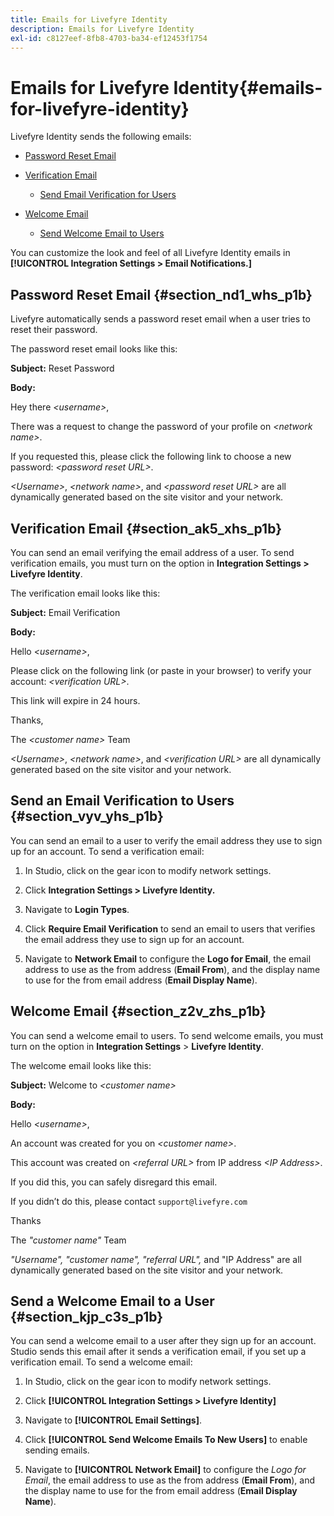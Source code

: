 ```yaml
---
title: Emails for Livefyre Identity
description: Emails for Livefyre Identity
exl-id: c8127eef-8fb8-4703-ba34-ef12453f1754
---
```

# Emails for Livefyre Identity{#emails-for-livefyre-identity}

Livefyre Identity sends the following emails:

* [Password Reset Email](#c_emails_for_livefyre_identity/section_nd1_whs_p1b) 
* [Verification Email](#c_emails_for_livefyre_identity/section_ak5_xhs_p1b)
  * [Send Email Verification for Users](#c_emails_for_livefyre_identity/section_vyv_yhs_p1b)

* [Welcome Email](#c_emails_for_livefyre_identity/section_z2v_zhs_p1b)
  * [Send Welcome Email to Users](#c_emails_for_livefyre_identity/section_kjp_c3s_p1b)

You can customize the look and feel of all Livefyre Identity emails in **[!UICONTROL Integration Settings > Email Notifications.]**

## Password Reset Email {#section_nd1_whs_p1b}

Livefyre automatically sends a password reset email when a user tries to reset their password.

The password reset email looks like this:

**Subject:** Reset Password

**Body:**

Hey there *&lt;username&gt;*,

There was a request to change the password of your profile on *&lt;network name&gt;*.

If you requested this, please click the following link to choose a new password: *&lt;password reset URL&gt;*.

*&lt;Username&gt;*, *&lt;network name&gt;*, and *&lt;password reset URL&gt;* are all dynamically generated based on the site visitor and your network.

## Verification Email {#section_ak5_xhs_p1b}

You can send an email verifying the email address of a user. To send verification emails, you must turn on the option in **Integration Settings > Livefyre Identity**.

The verification email looks like this:

**Subject:** Email Verification

**Body:**

Hello *&lt;username&gt;*,

Please click on the following link (or paste in your browser) to verify your account: *&lt;verification URL&gt;*.

This link will expire in 24 hours.

Thanks,

The *&lt;customer name&gt;* Team

*&lt;Username&gt;*, *&lt;network name&gt;*, and *&lt;verification URL&gt;* are all dynamically generated based on the site visitor and your network.

## Send an Email Verification to Users {#section_vyv_yhs_p1b}

You can send an email to a user to verify the email address they use to sign up for an account. To send a verification email:

1. In Studio, click on the gear icon to modify network settings.
1. Click **Integration Settings > Livefyre Identity.**

1. Navigate to **Login Types**.
1. Click **Require Email Verification** to send an email to users that verifies the email address they use to sign up for an account.
1. Navigate to **Network Email** to configure the **Logo for Email**, the email address to use as the from address (**Email From**), and the display name to use for the from email address (**Email Display Name**).

## Welcome Email {#section_z2v_zhs_p1b}

You can send a welcome email to users. To send welcome emails, you must turn on the option in **Integration Settings** > **Livefyre Identity**.

The welcome email looks like this:

**Subject:** Welcome to *&lt;customer name&gt;*

**Body:**

Hello *&lt;username&gt;*,

An account was created for you on *&lt;customer name&gt;*.

This account was created on *&lt;referral URL&gt;* from IP address *&lt;IP Address&gt;*.

If you did this, you can safely disregard this email.

If you didn’t do this, please contact `support@livefyre.com`

Thanks

The *&quot;customer name&quot;* Team

*&quot;Username&quot;, &quot;customer name&quot;, &quot;referral URL&quot;,* and &quot;IP Address&quot; are all dynamically generated based on the site visitor and your network.

## Send a Welcome Email to a User {#section_kjp_c3s_p1b}

You can send a welcome email to a user after they sign up for an account. Studio sends this email after it sends a verification email, if you set up a verification email. To send a welcome email:

1. In Studio, click on the gear icon to modify network settings.
1. Click **[!UICONTROL Integration Settings > Livefyre Identity]**

1. Navigate to **[!UICONTROL Email Settings]**.

1. Click **[!UICONTROL Send Welcome Emails To New Users]** to enable sending emails.
1. Navigate to **[!UICONTROL Network Email]** to configure the *Logo for Email*, the email address to use as the from address (**Email From**), and the display name to use for the from email address (**Email Display Name**).
